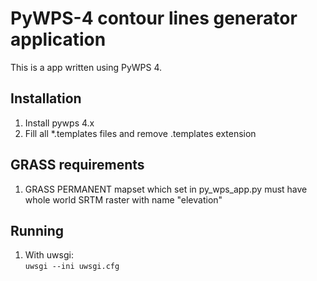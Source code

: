 # PyWPS-4 contour lines generator application

This is a app written using PyWPS 4.

## Installation

1. Install pywps 4.x  
2. Fill all *.templates files and remove .templates extension  

## GRASS requirements

1. GRASS PERMANENT mapset which set in py_wps_app.py must have whole world SRTM raster with name "elevation"  

## Running  

1. With uwsgi:  
```uwsgi --ini uwsgi.cfg```

